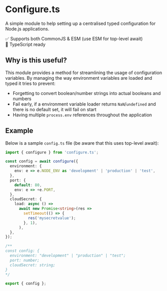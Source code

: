 # Configure.ts
A simple module to help setting up a centralised typed configuration for Node.js applications.

✅ Supports both CommonJS & ESM (use ESM for top-level await)   
🏁 TypeScript ready

## Why is this useful?
This module provides a method for streamlining the usage of configuration variables.
By managing the way environment variables are loaded and typed it tries to prevent:
- Forgetting to convert boolean/number strings into actual booleans and numbers
- Fail early, if a environment variable loader returns `NaN`/`undefined` and there is no default set, it will fail on start
- Having multiple `process.env` references throughout the application

## Example
Below is a sample `config.ts` file (be aware that this uses top-level await):
```ts
import { configure } from 'configure.ts';

const config = await configure({
  environment: {
    env: e => e.NODE_ENV as 'development' | 'production' | 'test',
  },
  port: {
    default: 80,
    env: e => +e.PORT,
  },
  cloudSecret: {
    load: async () =>
      await new Promise<string>(res =>
        setTimeout(() => {
          res('mysecretvalue');
        }, 1),
      ),
  },
});

/**
const config: {
  environment: "development" | "production" | "test";
  port: number;
  cloudSecret: string;
}
*/

export { config };
```
